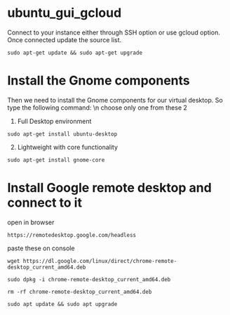 # ubuntu_gui_gcloud

Connect to your instance either through SSH option or use gcloud option. Once connected update the source list.

```
sudo apt-get update && sudo apt-get upgrade
```

# Install the Gnome components
Then we need to install the Gnome components for our virtual desktop. So type the following command:
\n choose only one from these 2
1. Full Desktop environment 
```
sudo apt-get install ubuntu-desktop
```
2. Lightweight with core functionality
```
sudo apt-get install gnome-core
```

# Install Google remote desktop and connect to it
open in browser 
```
https://remotedesktop.google.com/headless
```

paste these on console
```
wget https://dl.google.com/linux/direct/chrome-remote-desktop_current_amd64.deb
```
```
sudo dpkg -i chrome-remote-desktop_current_amd64.deb
```
```
rm -rf chrome-remote-desktop_current_amd64.deb
```
```
sudo apt update && sudo apt upgrade
```



